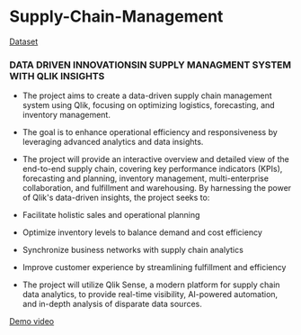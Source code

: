 # Supply-Chain-Management


[Dataset](https://www.kaggle.com/datasets/shashwatwork/dataco-smart-supply-chain-for-big-data-analysis/data)

### DATA DRIVEN INNOVATIONSIN SUPPLY MANAGMENT SYSTEM WITH QLIK INSIGHTS 

- The project aims to create a data-driven supply chain management system using Qlik, focusing on optimizing logistics, forecasting, and inventory management.
- The goal is to enhance operational efficiency and responsiveness by leveraging advanced analytics and data insights.
- The project will provide an interactive overview and detailed view of the end-to-end supply chain, covering key performance indicators (KPIs), forecasting and planning, inventory management, multi-enterprise collaboration, and fulfillment and warehousing. By harnessing the power of Qlik's data-driven insights, the project seeks to:

- Facilitate holistic sales and operational planning
- Optimize inventory levels to balance demand and cost efficiency
- Synchronize business networks with supply chain analytics
- Improve customer experience by streamlining fulfillment and efficiency
- The project will utilize Qlik Sense, a modern platform for supply chain data analytics, to provide real-time visibility, AI-powered automation, and in-depth analysis of disparate data sources.


[Demo video](https://drive.google.com/file/d/146ZKNwwVK7aMHMsxJ0bbu-OeIwL4Wj5B/view?usp=drivesdk)
